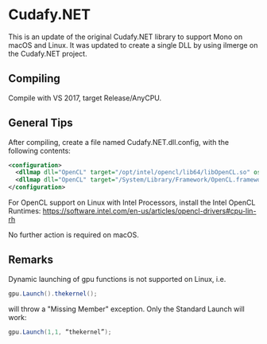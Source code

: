 # Cudafy.NET

This is an update of the original Cudafy.NET library to support Mono on macOS and Linux. It was updated to create a single DLL by using ilmerge on the Cudafy.NET project. 

## Compiling

Compile with VS 2017, target Release/AnyCPU.

## General Tips

After compiling, create a file named Cudafy.NET.dll.config, with the following contents:

```xml
<configuration>
  <dllmap dll="OpenCL" target="/opt/intel/opencl/lib64/libOpenCL.so" os="!windows,osx" />
  <dllmap dll="OpenCL" target="/System/Library/Framework/OpenCL.framework/OpenCL" os="osx" />
</configuration>
```

For OpenCL support on Linux with Intel Processors, install the Intel OpenCL Runtimes: https://software.intel.com/en-us/articles/opencl-drivers#cpu-lin-rh

No further action is required on macOS.

## Remarks

Dynamic launching of gpu functions is not supported on Linux, i.e.

```csharp
gpu.Launch().thekernel();
```

will throw a "Missing Member" exception. Only the Standard Launch will work:

```csharp
gpu.Launch(1,1, “thekernel”);
```

